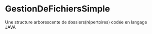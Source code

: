 # GestionDeFichiersSimple
Une structure arborescente de dossiers(répertoires) codée en langage JAVA
